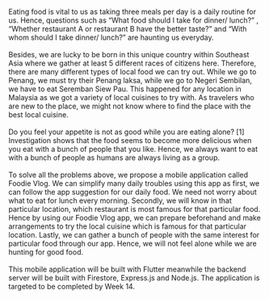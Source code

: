 Eating food is vital to us as taking three meals per day is a daily routine for us. Hence, questions such as “What food should I take for dinner/ lunch?” , “Whether restaurant A or restaurant B have the better taste?” and “With whom should I take dinner/ lunch?” are haunting us everyday. 
<br><br>
Besides, we are lucky to be born in this unique country within Southeast Asia where we gather at least 5 different races of citizens here. Therefore, there are many different types of local food we can try out. While we go to Penang, we must try their Penang laksa, while we go to Negeri Sembilan, we have to eat Seremban Siew Pau. This happened for any location in Malaysia as we got a variety of  local cuisines to try with. As travelers who are new to the place, we might not know where to find the place with the best local cuisine.
<br><br>
Do you feel your appetite is not as good while you are eating alone? [1] Investigation shows that the food seems to become more delicious when you eat with a bunch of people that you like. Hence, we always want to eat with a bunch of people as humans are always living as a group. 
<br><br>
To solve all the problems above, we propose a mobile application called Foodie Vlog. We can simplify many daily troubles using this app as first, we can follow the app suggestion for our daily food. We need not worry about what to eat for lunch every morning. Secondly, we will know in that particular location, which restaurant is most famous for that particular food. Hence by using our Foodie Vlog app, we can prepare beforehand and make arrangements to try the local cuisine which is famous for that particular location. Lastly, we can gather a bunch of people with the same interest for particular food through our app. Hence, we will not feel alone while we are hunting for good food.
<br><br>
This mobile application will be built with Flutter meanwhile the backend server will be built with Firestore, Express.js and Node.js. The application is targeted to be completed by Week 14.
